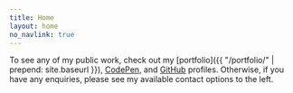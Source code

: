 ```yaml
---
title: Home
layout: home
no_navlink: true
---
```


To see any of my public work, check out my
[portfolio]({{ "/portfolio/" | prepend: site.baseurl }}),
[CodePen](https://codepen.io/siviter-t), and
[GitHub](https://github.com/siviter-t) profiles.
Otherwise, if you have any enquiries, please see my available contact options to
the left.
